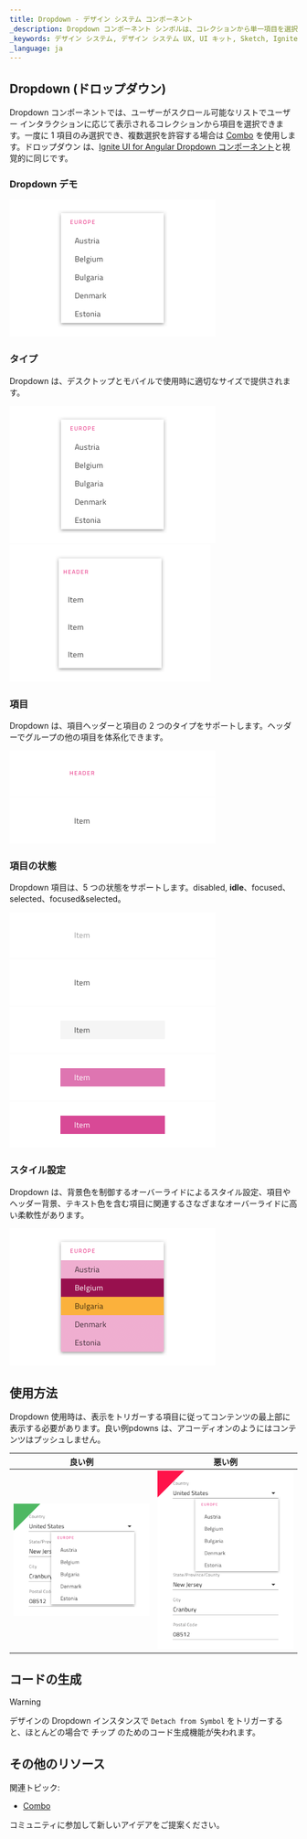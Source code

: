 ```yaml
---
title: Dropdown - デザイン システム コンポーネント
_description: Dropdown コンポーネント シンボルは、コレクションから単一項目を選択できます。
_keywords: デザイン システム, デザイン システム UX, UI キット, Sketch, Ignite UI for Angular, Sketch to Angular, Angular, Angular デザイン システム, Sketch からコードをエクスポート, Angular 用のデザイン キット, Sketch HTML, Sketch to HTML, Sketch UI キット
_language: ja
---
```


## Dropdown (ドロップダウン)

Dropdown コンポーネントでは、ユーザーがスクロール可能なリストでユーザー インタラクションに応じて表示されるコレクションから項目を選択できます。一度に 1 項目のみ選択でき、複数選択を許容する場合は [Combo](combo.md) を使用します。ドロップダウン は、[Ignite UI for Angular Dropdown コンポーネント](https://jp.infragistics.com/products/ignite-ui-angular/angular/components/drop_down.html)と視覚的に同じです。

### Dropdown デモ

<img class="responsive-img" src="../images/dropdown_demo.png" srcset="../images/dropdown_demo@2x.png 2x" />

### タイプ

Dropdown は、デスクトップとモバイルで使用時に適切なサイズで提供されます。

<img class="responsive-img" src="../images/dropdown_desktop.png" srcset="../images/dropdown_desktop@2x.png 2x" />
<img class="responsive-img" src="../images/dropdown_mobile.png" srcset="../images/dropdown_mobile@2x.png 2x" />

### 項目

Dropdown は、項目ヘッダーと項目の 2 つのタイプをサポートします。ヘッダーでグループの他の項目を体系化できます。

<img class="responsive-img" src="../images/dropdown_header.png" srcset="../images/dropdown_header@2x.png 2x" />
<img class="responsive-img" src="../images/dropdown_item.png" srcset="../images/dropdown_item@2x.png 2x" />

### 項目の状態

Dropdown 項目は、5 つの状態をサポートします。disabled, **idle**、focused、selected、focused&selected。

<img class="responsive-img" src="../images/dropdown_item_disabled.png" srcset="../images/dropdown_item_disabled@2x.png 2x" />
<img class="responsive-img" src="../images/dropdown_item_idle.png" srcset="../images/dropdown_item_idle@2x.png 2x" />
<img class="responsive-img" src="../images/dropdown_item_focused.png" srcset="../images/dropdown_item_focused@2x.png 2x" />
<img class="responsive-img" src="../images/dropdown_item_selected.png" srcset="../images/dropdown_item_selected@2x.png 2x" />
<img class="responsive-img" src="../images/dropdown_item_selected_focused.png" srcset="../images/dropdown_item_selected_focused@2x.png 2x" />

### スタイル設定

Dropdown は、背景色を制御するオーバーライドによるスタイル設定、項目やヘッダー背景、テキスト色を含む項目に関連するさなざまなオーバーライドに高い柔軟性があります。

<img class="responsive-img" src="../images/dropdown_styling.png" srcset="../images/dropdown_styling@2x.png 2x" />

## 使用方法

Dropdown 使用時は、表示をトリガーする項目に従ってコンテンツの最上部に表示する必要があります。良い例pdowns は、アコーディオンのようにはコンテンツはプッシュしません。

| 良い例                                                                                 |悪い例                                                                                  |
| ---------------------------------------------------------------------------------- | -------------------------------------------------------------------------------------- |
| <img class="responsive-img" src="../images/dropdown_do1.png" srcset="../images/dropdown_do1@2x.png 2x" />|<img class="responsive-img" src="../images/dropdown_dont1.png" srcset="../images/dropdown_dont1@2x.png 2x" /> |

## コードの生成

> [!WARNING]
> デザインの Dropdown インスタンスで `Detach from Symbol` をトリガーすると、ほとんどの場合で チップ のためのコード生成機能が失われます。

## その他のリソース

関連トピック:

- [Combo](combo.md)
  <div class="divider--half"></div>

コミュニティに参加して新しいアイデアをご提案ください。


